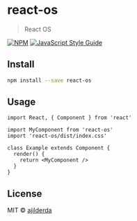 # react-os

> React OS

[![NPM](https://img.shields.io/npm/v/react-os.svg)](https://www.npmjs.com/package/react-os) [![JavaScript Style Guide](https://img.shields.io/badge/code_style-standard-brightgreen.svg)](https://standardjs.com)

## Install

```bash
npm install --save react-os
```

## Usage

```tsx
import React, { Component } from 'react'

import MyComponent from 'react-os'
import 'react-os/dist/index.css'

class Example extends Component {
  render() {
    return <MyComponent />
  }
}
```

## License

MIT © [ajilderda](https://github.com/ajilderda)
